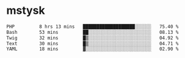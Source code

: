 # mstysk

<!--START_SECTION:waka-->

```txt
PHP         8 hrs 13 mins   ███████████████████░░░░░░   75.40 %
Bash        53 mins         ██░░░░░░░░░░░░░░░░░░░░░░░   08.13 %
Twig        32 mins         █▒░░░░░░░░░░░░░░░░░░░░░░░   04.92 %
Text        30 mins         █▒░░░░░░░░░░░░░░░░░░░░░░░   04.71 %
YAML        18 mins         ▓░░░░░░░░░░░░░░░░░░░░░░░░   02.90 %
```

<!--END_SECTION:waka-->
